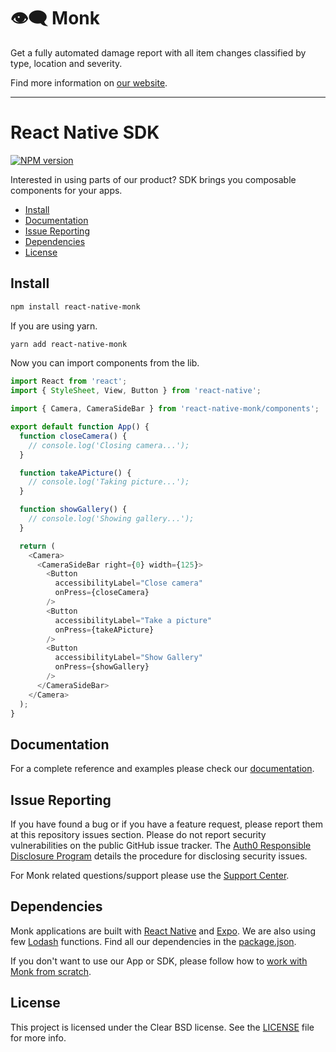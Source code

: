 # 👁️‍🗨️ Monk
Get a fully automated damage report with all item changes classified by type, location and severity.

Find more information on [our website](https://monk.ai).

---
# React Native SDK

[![NPM version][npm-image]][npm-url]

Interested in using parts of our product? SDK brings you composable components for your apps.

- [Install](#install)
- [Documentation](#documentation)
- [Issue Reporting](#issue-reporting)
- [Dependencies](#dependencies)
- [License](#license)

## Install

```sh
npm install react-native-monk
```
If you are using yarn.
```sh
yarn add react-native-monk
```

Now you can import components from the lib.
``` javascript
import React from 'react';
import { StyleSheet, View, Button } from 'react-native';

import { Camera, CameraSideBar } from 'react-native-monk/components';

export default function App() {
  function closeCamera() {
    // console.log('Closing camera...');
  }

  function takeAPicture() {
    // console.log('Taking picture...');
  }

  function showGallery() {
    // console.log('Showing gallery...');
  }

  return (
    <Camera>
      <CameraSideBar right={0} width={125}>
        <Button
          accessibilityLabel="Close camera"
          onPress={closeCamera}
        />
        <Button
          accessibilityLabel="Take a picture"
          onPress={takeAPicture}
        />
        <Button
          accessibilityLabel="Show Gallery"
          onPress={showGallery}
        />
      </CameraSideBar>
    </Camera>
  );
}
```

## Documentation

For a complete reference and examples please check our [documentation](https://monkvision.github.io/monk/docs).

## Issue Reporting

If you have found a bug or if you have a feature request, please report them at this repository issues section. Please do not report security vulnerabilities on the public GitHub issue tracker. The [Auth0 Responsible Disclosure Program](https://auth0.com/whitehat) details the procedure for disclosing security issues.

For Monk related questions/support please use the [Support Center](https://support.monkvision.ai).

## Dependencies

Monk applications are built with [React Native](https://reactnative.dev/) and [Expo](https://expo.dev/). We are also using few [Lodash](https://lodash.com/) functions. Find all our dependencies in the [package.json](package.json).

If you don't want to use our App or SDK, please follow how to [work with Monk from scratch]().

## License

This project is licensed under the Clear BSD license. See the [LICENSE](LICENSE) file for more info.

<!-- CONST -->

[npm-image]: https://img.shields.io/npm/v/react-native-monk.svg?style=flat-square
[npm-url]: https://npmjs.org/package/react-native-monk

